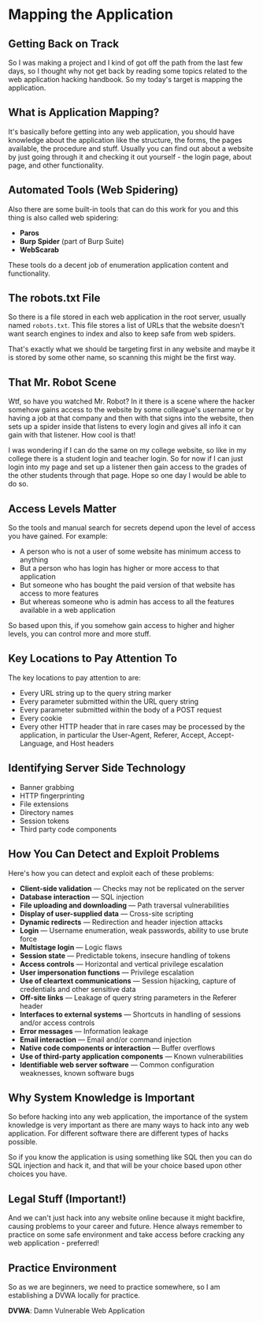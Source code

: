 # Mapping the Application

## Getting Back on Track

So I was making a project and I kind of got off the path from the last few days, so I thought why not get back by reading some topics related to the web application hacking handbook. So my today's target is mapping the application.

## What is Application Mapping?

It's basically before getting into any web application, you should have knowledge about the application like the structure, the forms, the pages available, the procedure and stuff. Usually you can find out about a website by just going through it and checking it out yourself - the login page, about page, and other functionality.

## Automated Tools (Web Spidering)

Also there are some built-in tools that can do this work for you and this thing is also called web spidering:

- **Paros**
- **Burp Spider** (part of Burp Suite)  
- **WebScarab**

These tools do a decent job of enumeration application content and functionality.

## The robots.txt File

So there is a file stored in each web application in the root server, usually named `robots.txt`. This file stores a list of URLs that the website doesn't want search engines to index and also to keep safe from web spiders.

That's exactly what we should be targeting first in any website and maybe it is stored by some other name, so scanning this might be the first way.

## That Mr. Robot Scene

Wtf, so have you watched Mr. Robot? In it there is a scene where the hacker somehow gains access to the website by some colleague's username or by having a job at that company and then with that signs into the website, then sets up a spider inside that listens to every login and gives all info it can gain with that listener. How cool is that!

I was wondering if I can do the same on my college website, so like in my college there is a student login and teacher login. So for now if I can just login into my page and set up a listener then gain access to the grades of the other students through that page. Hope so one day I would be able to do so.

## Access Levels Matter

So the tools and manual search for secrets depend upon the level of access you have gained. For example:

- A person who is not a user of some website has minimum access to anything
- But a person who has login has higher or more access to that application  
- But someone who has bought the paid version of that website has access to more features
- But whereas someone who is admin has access to all the features available in a web application

So based upon this, if you somehow gain access to higher and higher levels, you can control more and more stuff.

## Key Locations to Pay Attention To

The key locations to pay attention to are:

- Every URL string up to the query string marker
- Every parameter submitted within the URL query string
- Every parameter submitted within the body of a POST request
- Every cookie
- Every other HTTP header that in rare cases may be processed by the application, in particular the User-Agent, Referer, Accept, Accept-Language, and Host headers

## Identifying Server Side Technology

- Banner grabbing 
- HTTP fingerprinting
- File extensions
- Directory names
- Session tokens
- Third party code components

## How You Can Detect and Exploit Problems

Here's how you can detect and exploit each of these problems:

- **Client-side validation** — Checks may not be replicated on the server
- **Database interaction** — SQL injection
- **File uploading and downloading** — Path traversal vulnerabilities
- **Display of user-supplied data** — Cross-site scripting
- **Dynamic redirects** — Redirection and header injection attacks
- **Login** — Username enumeration, weak passwords, ability to use brute force
- **Multistage login** — Logic flaws
- **Session state** — Predictable tokens, insecure handling of tokens
- **Access controls** — Horizontal and vertical privilege escalation
- **User impersonation functions** — Privilege escalation
- **Use of cleartext communications** — Session hijacking, capture of credentials and other sensitive data
- **Off-site links** — Leakage of query string parameters in the Referer header
- **Interfaces to external systems** — Shortcuts in handling of sessions and/or access controls
- **Error messages** — Information leakage
- **Email interaction** — Email and/or command injection
- **Native code components or interaction** — Buffer overflows
- **Use of third-party application components** — Known vulnerabilities
- **Identifiable web server software** — Common configuration weaknesses, known software bugs

## Why System Knowledge is Important

So before hacking into any web application, the importance of the system knowledge is very important as there are many ways to hack into any web application. For different software there are different types of hacks possible.

So if you know the application is using something like SQL then you can do SQL injection and hack it, and that will be your choice based upon other choices you have.

## Legal Stuff (Important!)

And we can't just hack into any website online because it might backfire, causing problems to your career and future. Hence always remember to practice on some safe environment and take access before cracking any web application - preferred!

## Practice Environment

So as we are beginners, we need to practice somewhere, so I am establishing a DVWA locally for practice.

**DVWA**: Damn Vulnerable Web Application
